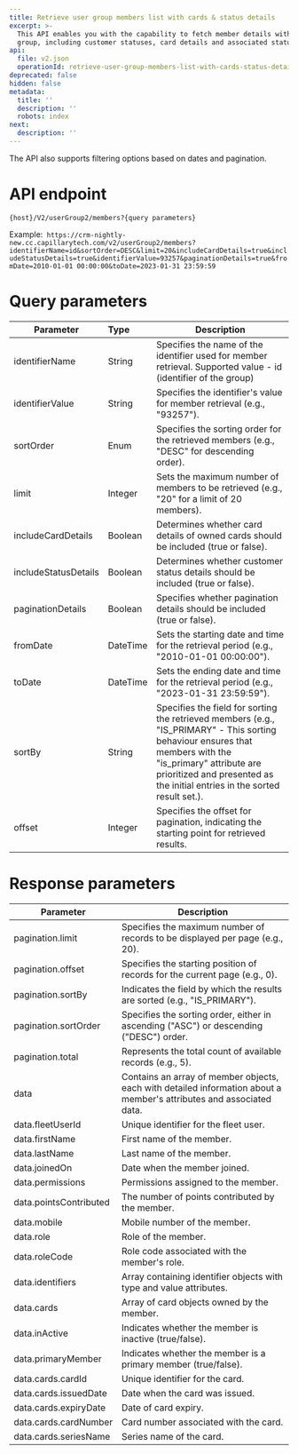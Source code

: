 ```yaml
---
title: Retrieve user group members list with cards & status details
excerpt: >-
  This API enables you with the capability to fetch member details within a user
  group, including customer statuses, card details and associated status labels.
api:
  file: v2.json
  operationId: retrieve-user-group-members-list-with-cards-status-details
deprecated: false
hidden: false
metadata:
  title: ''
  description: ''
  robots: index
next:
  description: ''
---
```

The API also supports filtering options based on dates and pagination.

# API endpoint

`{host}/V2/userGroup2/members?{query parameters}`

Example:` https://crm-nightly-new.cc.capillarytech.com/v2/userGroup2/members?identifierName=id&sortOrder=DESC&limit=20&includeCardDetails=true&includeStatusDetails=true&identifierValue=93257&paginationDetails=true&fromDate=2010-01-01 00:00:00&toDate=2023-01-31 23:59:59`

# Query parameters

| Parameter            | Type     | Description                                                                                                                                                                                                                                |
| -------------------- | :------- | ------------------------------------------------------------------------------------------------------------------------------------------------------------------------------------------------------------------------------------------ |
| identifierName       | String   | Specifies the name of the identifier used for member retrieval. Supported value - id (identifier of the group)                                                                                                                             |
| identifierValue      | String   | Specifies the identifier's value for member retrieval (e.g., "93257").                                                                                                                                                                     |
| sortOrder            | Enum     | Specifies the sorting order for the retrieved members (e.g., "DESC" for descending order).                                                                                                                                                 |
| limit                | Integer  | Sets the maximum number of members to be retrieved (e.g., "20" for a limit of 20 members).                                                                                                                                                 |
| includeCardDetails   | Boolean  | Determines whether card details of owned cards should be included (true or false).                                                                                                                                                         |
| includeStatusDetails | Boolean  | Determines whether customer status details should be included (true or false).                                                                                                                                                             |
| paginationDetails    | Boolean  | Specifies whether pagination details should be included (true or false).                                                                                                                                                                   |
| fromDate             | DateTime | Sets the starting date and time for the retrieval period (e.g., "2010-01-01 00:00:00").                                                                                                                                                    |
| toDate               | DateTime | Sets the ending date and time for the retrieval period (e.g., "2023-01-31 23:59:59").                                                                                                                                                      |
| sortBy               | String   | Specifies the field for sorting the retrieved members (e.g., "IS\_PRIMARY" - This sorting behaviour ensures that members with the "is\_primary" attribute are prioritized and presented as the initial entries in the sorted result set.). |
| offset               | Integer  | Specifies the offset for pagination, indicating the starting point for retrieved results.                                                                                                                                                  |

# Response parameters

| Parameter              | Description                                                                                                          |
| ---------------------- | -------------------------------------------------------------------------------------------------------------------- |
| pagination.limit       | Specifies the maximum number of records to be displayed per page (e.g., 20).                                         |
| pagination.offset      | Specifies the starting position of records for the current page (e.g., 0).                                           |
| pagination.sortBy      | Indicates the field by which the results are sorted (e.g., "IS\_PRIMARY").                                           |
| pagination.sortOrder   | Specifies the sorting order, either in ascending ("ASC") or descending ("DESC") order.                               |
| pagination.total       | Represents the total count of available records (e.g., 5).                                                           |
| data                   | Contains an array of member objects, each with detailed information about a member's attributes and associated data. |
| data.fleetUserId       | Unique identifier for the fleet user.                                                                                |
| data.firstName         | First name of the member.                                                                                            |
| data.lastName          | Last name of the member.                                                                                             |
| data.joinedOn          | Date when the member joined.                                                                                         |
| data.permissions       | Permissions assigned to the member.                                                                                  |
| data.pointsContributed | The number of points contributed by the member.                                                                      |
| data.mobile            | Mobile number of the member.                                                                                         |
| data.role              | Role of the member.                                                                                                  |
| data.roleCode          | Role code associated with the member's role.                                                                         |
| data.identifiers       | Array containing identifier objects with type and value attributes.                                                  |
| data.cards             | Array of card objects owned by the member.                                                                           |
| data.inActive          | Indicates whether the member is inactive (true/false).                                                               |
| data.primaryMember     | Indicates whether the member is a primary member (true/false).                                                       |
| data.cards.cardId      | Unique identifier for the card.                                                                                      |
| data.cards.issuedDate  | Date when the card was issued.                                                                                       |
| data.cards.expiryDate  | Date of card expiry.                                                                                                 |
| data.cards.cardNumber  | Card number associated with the card.                                                                                |
| data.cards.seriesName  | Series name of the card.                                                                                             |